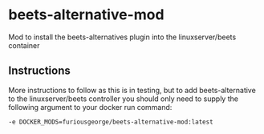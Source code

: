 # beets-alternative-mod
Mod to install the beets-alternatives plugin into the linuxserver/beets container

## Instructions

More instructions to follow as this is in testing, but to add beets-alternative to the linuxserver/beets controller you should only need to supply the following argument to your docker run command:

```
-e DOCKER_MODS=furiousgeorge/beets-alternative-mod:latest
```
